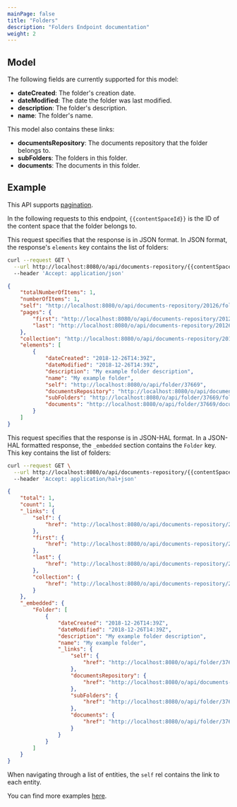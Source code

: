 ```yaml
---
mainPage: false
title: "Folders"
description: "Folders Endpoint documentation"
weight: 2
---
```


## Model

The following fields are currently supported for this model:

* **dateCreated**: The folder's creation date.
* **dateModified**: The date the folder was last modified.
* **description**: The folder's description.
* **name**: The folder's name.

This model also contains these links:

* **documentsRepository**: The documents repository that the folder belongs to.
* **subFolders**:  The folders in this folder.
* **documents**: The documents in this folder.

## Example

This API supports [pagination](/docs/general/pagination.html). 

In the following requests to this endpoint, `{{contentSpaceId}}` is the ID of the content space that the folder belongs to.

This request specifies that the response is in JSON format. In JSON format, the response's `elements` key contains the list of folders:

```bash json
curl --request GET \
  --url http://localhost:8080/o/api/documents-repository/{{contentSpaceId}}/folder?page=1&per_page=1\
  --header 'Accept: application/json'
```
```json
{
    "totalNumberOfItems": 1,
    "numberOfItems": 1,
    "self": "http://localhost:8080/o/api/documents-repository/20126/folder?page=1&per_page=1",
    "pages": {
        "first": "http://localhost:8080/o/api/documents-repository/20126/folder?page=1&per_page=1",
        "last": "http://localhost:8080/o/api/documents-repository/20126/folder?page=1&per_page=1"
    },
    "collection": "http://localhost:8080/o/api/documents-repository/20126/folder",
    "elements": [
        {
            "dateCreated": "2018-12-26T14:39Z",
            "dateModified": "2018-12-26T14:39Z",
            "description": "My example folder description",
            "name": "My example folder",
            "self": "http://localhost:8080/o/api/folder/37669",
            "documentsRepository": "http://localhost:8080/o/api/documents-repository/20126",
            "subFolders": "http://localhost:8080/o/api/folder/37669/folder",
            "documents": "http://localhost:8080/o/api/folder/37669/document"
        }
    ]
}
```

This request specifies that the response is in JSON-HAL format. In a JSON-HAL formatted response, the `_embedded` section contains the `Folder` key. This key contains the list of folders: 

```bash hal
curl --request GET \
  --url http://localhost:8080/o/api/documents-repository/{{contentSpaceId}}/folder?page=1&per_page=1\
  --header 'Accept: application/hal+json'
```
```json hal
{
    "total": 1,
    "count": 1,
    "_links": {
        "self": {
            "href": "http://localhost:8080/o/api/documents-repository/20126/folder?page=1&per_page=1"
        },
        "first": {
            "href": "http://localhost:8080/o/api/documents-repository/20126/folder?page=1&per_page=1"
        },
        "last": {
            "href": "http://localhost:8080/o/api/documents-repository/20126/folder?page=1&per_page=1"
        },
        "collection": {
            "href": "http://localhost:8080/o/api/documents-repository/20126/folder"
        }
    },
    "_embedded": {
        "Folder": [
            {
                "dateCreated": "2018-12-26T14:39Z",
                "dateModified": "2018-12-26T14:39Z",
                "description": "My example folder description",
                "name": "My example folder",
                "_links": {
                    "self": {
                        "href": "http://localhost:8080/o/api/folder/37669"
                    },
                    "documentsRepository": {
                        "href": "http://localhost:8080/o/api/documents-repository/20126"
                    },
                    "subFolders": {
                        "href": "http://localhost:8080/o/api/folder/37669/folder"
                    },
                    "documents": {
                        "href": "http://localhost:8080/o/api/folder/37669/document"
                    }
                }
            }
        ]
    }
}
```

When navigating through a list of entities, the `self` rel contains the link to each entity. 

You can find more examples [here](/docs/content-space/documentsRepository/folders/examples.html).
